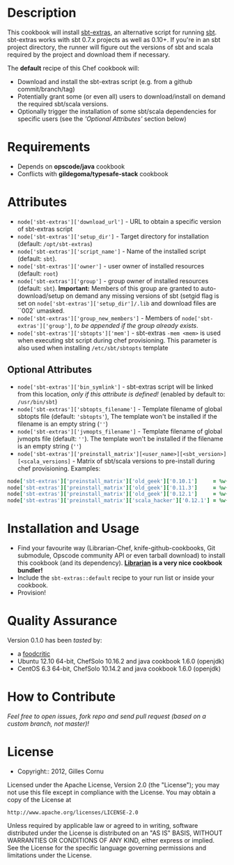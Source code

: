 
Description
===========

This cookbook will install [sbt-extras](https://github.com/paulp/sbt-extras), an alternative script for running [sbt](https://github.com/harrah/xsbt). sbt-extras works with sbt 0.7.x projects as well as 0.10+. If you're in an sbt project directory, the runner will figure out the versions of sbt and scala required by the project and download them if necessary.

The **default** recipe of this Chef cookbook will:

* Download and install the sbt-extras script (e.g. from a github commit/branch/tag) 
* Potentially grant some (or even all) users to download/install on demand the required sbt/scala versions.
* Optionally trigger the installation of some sbt/scala dependencies for specific users (see the *'Optional Attributes'* section below)

Requirements
============

* Depends on **opscode/java** cookbook
* Conflicts with **gildegoma/typesafe-stack** cookbook

Attributes
==========

* `node['sbt-extras']['download_url']` - URL to obtain a specific version of sbt-extras script  
* `node['sbt-extras']['setup_dir']` - Target directory for installation (default: `/opt/sbt-extras`)
* `node['sbt-extras']['script_name']` - Name of the installed script (default: `sbt`).
* `node['sbt-extras']['owner']` - user owner of installed resources (default: `root`)
* `node['sbt-extras']['group']` - group owner of installed resources (default: `sbt`). **Important:** Members of this group are granted to auto-download/setup on demand any missing versions of sbt (setgid flag is set on `node['sbt-extras']['setup_dir']/.lib` and download files are ``002` umasked.
* `node['sbt-extras']['group_new_members']` - Members of `node['sbt-extras']['group']`, *to be appended if the group already exists*.
* `node['sbt-extras']['sbtopts']['mem']` - sbt-extras `-mem <mem>` is used when executing sbt script during chef provisioning. This parameter is also used when installing `/etc/sbt/sbtopts` template

## Optional Attributes

* `node['sbt-extras']['bin_symlink']` - sbt-extras script will be linked from this location, *only if this attribute is defined!* (enabled by default to: `/usr/bin/sbt`)
* `node['sbt-extras']['sbtopts_filename']` - Template filename of global sbtopts file (default: `'sbtopts'`), The template won't be installed if the filename is an empty string (`''`)
* `node['sbt-extras']['jvmopts_filename']` - Template filename of global jvmopts file (default: `''`). The template won't be installed if the filename is an empty string (`''`)
* `node['sbt-extras']['preinstall_matrix'][<user_name>][<sbt_version>][<scala_versions]` - Matrix of sbt/scala versions to pre-install during chef provisioning. Examples: 

```ruby
node['sbt-extras']['preinstall_matrix']['old_geek']['0.10.1']     = %w{ 2.8.2 2.8.1 }
node['sbt-extras']['preinstall_matrix']['old_geek']['0.11.3']     = %w{ 2.9.2 2.8.2 }
node['sbt-extras']['preinstall_matrix']['old_geek']['0.12.1']     = %w{ 2.10.0-RC2 2.9.2 2.9.1 2.9.0-1 }
node['sbt-extras']['preinstall_matrix']['scala_hacker']['0.12.1'] = %w{ 2.10.0-RC2 }
``` 

Installation and Usage
======================

* Find your favourite way (Librarian-Chef, knife-github-cookbooks, Git submodule, Opscode community API or even tarball download) to install this cookbook (and its dependency). **[Librarian](https://github.com/applicationsonline/librarian#readme) is a very nice cookbook bundler!**
* Include the `sbt-extras::default` recipe to your run list or inside your cookbook.
* Provision!

Quality Assurance
=================

Version 0.1.0 has been _tasted_ by:

* a [foodcritic](http://acrmp.github.com/foodcritic/)
* Ubuntu 12.10 64-bit, ChefSolo 10.16.2 and java cookbook 1.6.0 (openjdk)
* CentOS 6.3 64-bit, ChefSolo 10.14.2 and java cookbook 1.6.0 (openjdk)

How to Contribute
=================

*Feel free to open issues, fork repo and send pull request (based on a custom branch, not master)!*

License
=======

* Copyright:: 2012, Gilles Cornu

Licensed under the Apache License, Version 2.0 (the "License");
you may not use this file except in compliance with the License.
You may obtain a copy of the License at

    http://www.apache.org/licenses/LICENSE-2.0

Unless required by applicable law or agreed to in writing, software
distributed under the License is distributed on an "AS IS" BASIS,
WITHOUT WARRANTIES OR CONDITIONS OF ANY KIND, either express or implied.
See the License for the specific language governing permissions and
limitations under the License.
